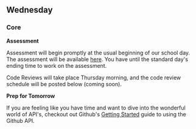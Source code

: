 ## Wednesday

### Core

**Assessment**

Assessment will begin promptly at the usual beginning of our school day. The
assessment will be available [here](../../../../phase-2-assessment). You have
until the standard day's ending time to work on the assessment.

Code Reviews will take place Thursday morning, and the code review schedule
will be posted below (coming soon).

**Prep for Tomorrow**

If you are feeling like you have time and want to dive into the wonderful world
of API's, checkout out Github's [Getting Started][GH-GS] guide to using the
Github API.

[GH-GS]: https://developer.github.com/guides/getting-started/
